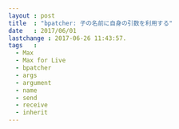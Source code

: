 ```yaml
---
layout : post
title  : "bpatcher: 子の名前に自身の引数を利用する"
date   : 2017/06/01
lastchange : 2017-06-26 11:43:57.
tags   :
  - Max
  - Max for Live
  - bpatcher
  - args
  - argument
  - name
  - send
  - receive
  - inherit
---
```



